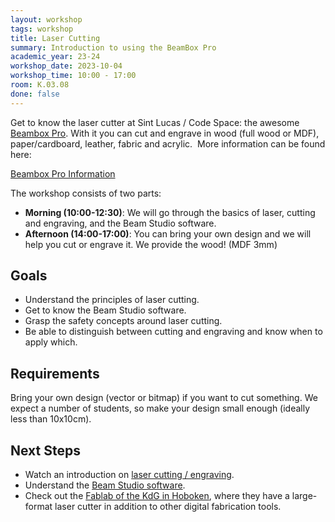 ```yaml
---
layout: workshop
tags: workshop
title: Laser Cutting
summary: Introduction to using the BeamBox Pro
academic_year: 23-24
workshop_date: 2023-10-04
workshop_time: 10:00 - 17:00
room: K.03.08
done: false
---
```


Get to know the laser cutter at Sint Lucas / Code Space: the awesome [Beambox Pro](https://www.fluxlasers.com/products/beambox-pro/). With it you can cut and engrave in wood (full wood or MDF), paper/cardboard, leather, fabric and acrylic.  More information can be found here:

[Beambox Pro Information](https://www.fluxlasers.com/products/beambox-pro/)

The workshop consists of two parts:

 - **Morning (10:00-12:30)**: We will go through the basics of laser, cutting and engraving, and the Beam Studio software.
 - **Afternoon (14:00-17:00)**: You can bring your own design and we will help you cut or engrave it. We provide the wood! (MDF 3mm)


## Goals

- Understand the principles of laser cutting.
- Get to know the Beam Studio software.
- Grasp the safety concepts around laser cutting.
- Be able to distinguish between cutting and engraving and know when to apply which.

## Requirements

Bring your own design (vector or bitmap) if you want to cut something. We expect a number of students, so make your design small enough (ideally less than 10x10cm).

## Next Steps

- Watch an introduction on [laser cutting / engraving](https://www.youtube.com/watch?v=sdACSB8GH3Y).
- Understand the [Beam Studio software](https://www.youtube.com/playlist?list=PL97IZXQ17KZ-E4Hz-AmUcVMxzaK7F1izy).
- Check out the [Fablab of the KdG in Hoboken](https://fablabkdg.be/), where they have a large-format laser cutter in addition to other digital fabrication tools.
